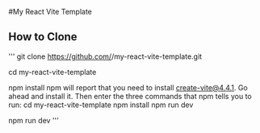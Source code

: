 #My React Vite Template

## How to Clone

'''
git clone https://github.com/<YOUR-GH-USERNAME>/my-react-vite-template.git

cd my-react-vite-template

npm install
npm will report that you need to install create-vite@4.4.1. Go ahead and install it. 
Then enter the three commands that npm tells you to run:
cd my-react-vite-template
npm install
npm run dev

npm run dev
'''

